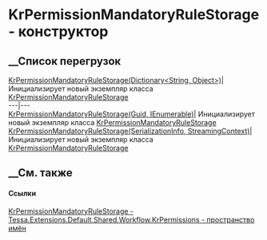 # KrPermissionMandatoryRuleStorage - конструктор
##  __Список перегрузок
[KrPermissionMandatoryRuleStorage(Dictionary<String,
Object>)](M_Tessa_Extensions_Default_Shared_Workflow_KrPermissions_KrPermissionMandatoryRuleStorage__ctor.htm)|
Инициализирует новый экземпляр класса
[KrPermissionMandatoryRuleStorage](T_Tessa_Extensions_Default_Shared_Workflow_KrPermissions_KrPermissionMandatoryRuleStorage.htm)  
---|---  
[KrPermissionMandatoryRuleStorage(Guid,
IEnumerable<Guid>)](M_Tessa_Extensions_Default_Shared_Workflow_KrPermissions_KrPermissionMandatoryRuleStorage__ctor_1.htm)|
Инициализирует новый экземпляр класса
[KrPermissionMandatoryRuleStorage](T_Tessa_Extensions_Default_Shared_Workflow_KrPermissions_KrPermissionMandatoryRuleStorage.htm)  
[KrPermissionMandatoryRuleStorage(SerializationInfo,
StreamingContext)](M_Tessa_Extensions_Default_Shared_Workflow_KrPermissions_KrPermissionMandatoryRuleStorage__ctor_2.htm)|
Инициализирует новый экземпляр класса
[KrPermissionMandatoryRuleStorage](T_Tessa_Extensions_Default_Shared_Workflow_KrPermissions_KrPermissionMandatoryRuleStorage.htm)  
##  __См. также
#### Ссылки
[KrPermissionMandatoryRuleStorage -
](T_Tessa_Extensions_Default_Shared_Workflow_KrPermissions_KrPermissionMandatoryRuleStorage.htm)
[Tessa.Extensions.Default.Shared.Workflow.KrPermissions - пространство
имён](N_Tessa_Extensions_Default_Shared_Workflow_KrPermissions.htm)
